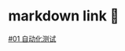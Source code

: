 

# markdown link 🐼

[#01 自动化测试](https://github.com/LiuYashion/amateur-study/blob/master/practice-001/index.md)